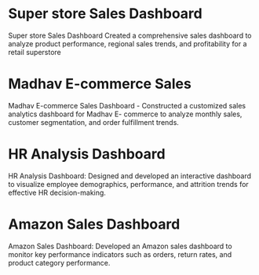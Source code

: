 # Super store Sales Dashboard  
Super store Sales Dashboard 
Created a comprehensive sales dashboard to analyze product performance,
regional sales trends, and profitability for a retail superstore 

# Madhav E-commerce Sales

Madhav E-commerce Sales
Dashboard - Constructed a customized sales analytics dashboard for Madhav E-
commerce to analyze monthly sales, customer segmentation, and order fulfillment trends.

# HR Analysis Dashboard

HR Analysis Dashboard: Designed and developed an interactive dashboard to visualize employee
demographics, performance, and attrition trends for effective HR decision-making.

# Amazon Sales Dashboard

Amazon Sales Dashboard: Developed an Amazon sales dashboard to monitor key performance indicators
such as orders, return rates, and product category performance.
